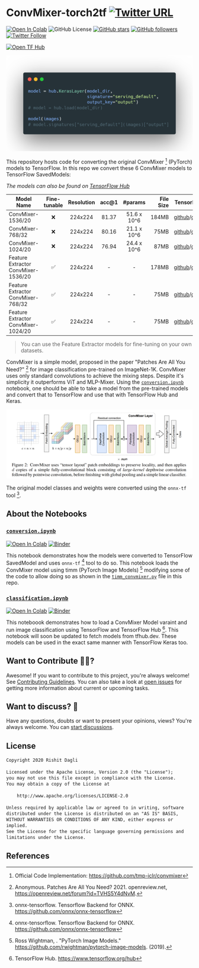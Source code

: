# ConvMixer-torch2tf [![Twitter URL](https://img.shields.io/twitter/url?style=social&url=https%3A%2F%2Fgithub.com%2FRishit-dagli%2FConvMixer-torch2tf)](https://twitter.com/intent/tweet?text=Wow:&url=https%3A%2F%2Fgithub.com%2FRishit-dagli%2FConvMixer-torch2tf)

[![Open In Colab](https://colab.research.google.com/assets/colab-badge.svg)](https://colab.research.google.com/github/Rishit-dagli/ConvMixer-torch2tf/blob/main/classification.ipynb)
![GitHub License](https://img.shields.io/github/license/Rishit-dagli/ConvMixer-torch2tf)
[![GitHub stars](https://img.shields.io/github/stars/Rishit-dagli/ConvMixer-torch2tf?style=social)](https://github.com/Rishit-dagli/ConvMixer-torch2tf/stargazers)
[![GitHub followers](https://img.shields.io/github/followers/Rishit-dagli?label=Follow&style=social)](https://github.com/Rishit-dagli)
[![Twitter Follow](https://img.shields.io/twitter/follow/rishit_dagli?style=social)](https://twitter.com/intent/follow?screen_name=rishit_dagli)

[![Open TF Hub](https://img.shields.io/badge/open-TF%20Hub-orange?style=flat&logo=tensorflow)](https://tfhub.dev/rishit-dagli/collections/convmixer)

![](media/example.png)

This repository hosts code for converting the original ConvMixer [^1] (PyTorch) models to TensorFlow. In this repo we convert these 6 ConvMixer models to TensorFlow SavedModels:

*The models can also be found on [TensorFlow Hub](https://tfhub.dev/rishit-dagli/collections/convmixer)*

| Model Name | Fine-tunable | Resolution | acc@1 | #params | File Size | TensorFlow Model |
|------------|:---:|:---:|:---:|:---:|----------:|:--------------:|
| ConvMixer-1536/20 | ❌ | 224x224 | 81.37 | 51.6 x 10^6 | 184MB | [github](https://github.com/Rishit-dagli/ConvMixer-torch2tf/releases/download/v0.1.0/convmixer_1536_20.tar.gz)/[drive](https://drive.google.com/file/d/1qrzap4vi2KFQTHxf9h_AMbWGvtbP5rIA/view?usp=sharing)/[bucket](https://storage.googleapis.com/convmixer-hubmodels.appspot.com/convmixer_1536_20.tar.gz) |
| ConvMixer-768/32 | ❌ | 224x224 | 80.16 | 21.1 x 10^6 | 75MB | [github](https://github.com/Rishit-dagli/ConvMixer-torch2tf/releases/download/v0.1.0/convmixer_768_32.tar.gz)/[drive](https://drive.google.com/file/d/1NJgHKjPd3YC8XHypQIs5A05XKd15o0s3/view?usp=sharing)/[bucket](https://storage.googleapis.com/convmixer-hubmodels.appspot.com/convmixer_768_32.tar.gz) |
| ConvMixer-1024/20 | ❌ | 224x224 | 76.94 | 24.4 x 10^6 | 87MB | [github](https://github.com/Rishit-dagli/ConvMixer-torch2tf/releases/download/v0.1.0/convmixer_1024_20.tar.gz)/[drive](https://drive.google.com/file/d/1--jRgK0KmLtWCJswYtfxSIfEcjAOrJyv/view?usp=sharing)/[bucket](https://storage.googleapis.com/convmixer-hubmodels.appspot.com/convmixer_1024_20.tar.gz) |
| Feature Extractor ConvMixer-1536/20 | ✅ | 224x224 | - | - | 178MB | [github](https://github.com/Rishit-dagli/ConvMixer-torch2tf/releases/download/v0.1.0/convmixer_1536_20_fe.tar.gz)/[drive](https://drive.google.com/file/d/13s6JB0PVi_8QMnOVnsIW4qFYksRvou7C/view?usp=sharing)/[bucket](https://storage.googleapis.com/convmixer-hubmodels.appspot.com/convmixer_1536_20_fe.tar.gz) |
| Feature Extractor ConvMixer-768/32 | ✅ | 224x224 | - | - | 75MB | [github](https://github.com/Rishit-dagli/ConvMixer-torch2tf/releases/download/v0.1.0/convmixer_768_32_fe.tar.gz)/[drive](https://drive.google.com/file/d/1n_ebcn50JmZnrfPXuTTSjiabVZeZZO0f/view?usp=sharing)/[bucket](https://storage.googleapis.com/convmixer-hubmodels.appspot.com/convmixer_768_32_fe.tar.gz) |
| Feature Extractor ConvMixer-1024/20 | ✅ | 224x224 | - | - | 75MB | [github](https://github.com/Rishit-dagli/ConvMixer-torch2tf/releases/download/v0.1.0/convmixer_1024_20_fe.tar.gz)/[drive](https://drive.google.com/file/d/1Y8LO8U9jpizgHRZfXxdspaKra93usldr/view?usp=sharing)/[bucket](https://storage.googleapis.com/convmixer-hubmodels.appspot.com/convmixer_1024_20_fe.tar.gz) |

> You can use the Feature Extractor models for fine-tuning on your own datasets.

ConvMixer is a simple model, proposed in the paper "Patches Are All You Need?" [^2] for image classification pre-trained on ImageNet-1K. ConvMixer uses only standard convolutions to achieve the mixing steps. Despite it's simplicity it outperforms ViT and MLP-Mixer. Using the [`conversion.ipynb`](conversion.ipynb) notebook, one should be able to take a model from the pre-trained models and convert that to TensorFlow and use that with TensorFlow Hub and Keras.

![](media/architecture.png)

The original model classes and weights were converted using the `onnx-tf` tool [^3].

## About the Notebooks

### [`conversion.ipynb`](conversion.ipynb)
[![Open In Colab](https://colab.research.google.com/assets/colab-badge.svg)](https://colab.research.google.com/github/Rishit-dagli/ConvMixer-torch2tf/blob/main/conversion.ipynb)
[![Binder](https://mybinder.org/badge_logo.svg)](https://mybinder.org/v2/gh/Rishit-dagli/ConvMixer-torch2tf/HEAD?labpath=conversion.ipynb)

This notebook demonstrates how the models were converted to TensorFlow SavedModel and uses `onnx-tf` [^3] tool to do so. This notebook loads the ConvMixer model using timm (PyTorch Image Models) [^4] modifying some of the code to allow doing so as shown in the [`timm_convmixer.py`](timm_convmixer.py) file in this repo.

### [`classification.ipynb`](classification.ipynb)
[![Open In Colab](https://colab.research.google.com/assets/colab-badge.svg)](https://colab.research.google.com/github/Rishit-dagli/ConvMixer-torch2tf/blob/main/classification.ipynb)
[![Binder](https://mybinder.org/badge_logo.svg)](https://mybinder.org/v2/gh/Rishit-dagli/ConvMixer-torch2tf/HEAD?labpath=classification.ipynb)

This noteboook demonstrates how to load a ConvMixer Model varaint and run image classification using TensorFlow and TensorFlow Hub [^5]. This notebook will soon be updated to fetch models from tfhub.dev. These models can be used in the exact same manner with TensorFlow Keras too.

## Want to Contribute 🙋‍♂️?

Awesome! If you want to contribute to this project, you're always welcome! See [Contributing Guidelines](CONTRIBUTING.md). You can also take a look at [open issues](https://github.com/Rishit-dagli/ConvMixer-torch2tf/issues) for getting more information about current or upcoming tasks.

## Want to discuss? 💬

Have any questions, doubts or want to present your opinions, views? You're always welcome. You can [start discussions](https://github.com/Rishit-dagli/ConvMixer-torch2tf/discussions).

## License

```
Copyright 2020 Rishit Dagli

Licensed under the Apache License, Version 2.0 (the "License");
you may not use this file except in compliance with the License.
You may obtain a copy of the License at

    http://www.apache.org/licenses/LICENSE-2.0

Unless required by applicable law or agreed to in writing, software
distributed under the License is distributed on an "AS IS" BASIS,
WITHOUT WARRANTIES OR CONDITIONS OF ANY KIND, either express or implied.
See the License for the specific language governing permissions and
limitations under the License.
```

## References

[^1]: Official Code Implementation: https://github.com/tmp-iclr/convmixer
[^2]: Anonymous. Patches Are All You Need? 2021. openreview.net, https://openreview.net/forum?id=TVHS5Y4dNvM.
[^3]: onnx-tensorflow. Tensorflow Backend for ONNX. https://github.com/onnx/onnx-tensorflow
[^4]: Ross Wightman, . "PyTorch Image Models." https://github.com/rwightman/pytorch-image-models. (2019).
[^5]: TensorFlow Hub. https://www.tensorflow.org/hub
